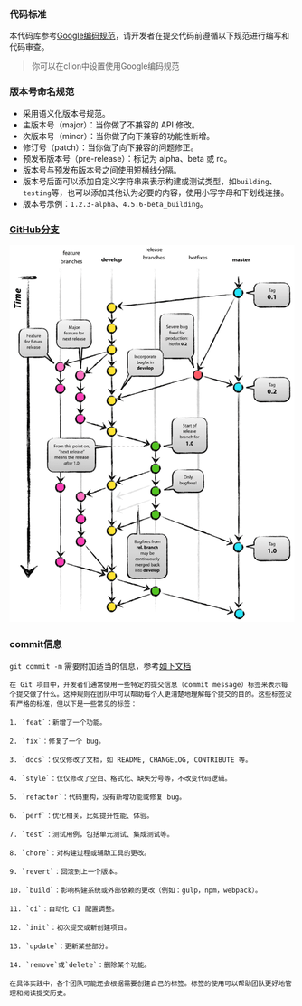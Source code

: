 ### 代码标准

本代码库参考[Google编码规范](https://google.github.io/styleguide/)，请开发者在提交代码前遵循以下规范进行编写和代码审查。
> 你可以在clion中设置使用Google编码规范

### 版本号命名规范

- 采用语义化版本号规范。
- 主版本号（major）：当你做了不兼容的 API 修改。
- 次版本号（minor）：当你做了向下兼容的功能性新增。
- 修订号（patch）：当你做了向下兼容的问题修正。
- 预发布版本号（pre-release）：标记为 alpha、beta 或 rc。
- 版本号与预发布版本号之间使用短横线分隔。
- 版本号后面可以添加自定义字符串来表示构建或测试类型，如`building`、`testing`等，也可以添加其他认为必要的内容，使用小写字母和下划线连接。
- 版本号示例：`1.2.3-alpha`、`4.5.6-beta_building`。

### [GitHub分支](https://nvie.com/posts/a-successful-git-branching-model/)

![img](https://raw.githubusercontent.com/Limpol-Rao/image_host/main/img/202305071901533.png)

### commit信息

`git commit -m` 需要附加适当的信息，参考[如下文档](https://www.conventionalcommits.org/)

```
在 Git 项目中，开发者们通常使用一些特定的提交信息（commit message）标签来表示每个提交做了什么。这种规则在团队中可以帮助每个人更清楚地理解每个提交的目的。这些标签没有严格的标准，但以下是一些常见的标签：

1. `feat`：新增了一个功能。

2. `fix`：修复了一个 bug。

3. `docs`：仅仅修改了文档，如 README, CHANGELOG, CONTRIBUTE 等。

4. `style`：仅仅修改了空白、格式化、缺失分号等，不改变代码逻辑。

5. `refactor`：代码重构，没有新增功能或修复 bug。

6. `perf`：优化相关，比如提升性能、体验。

7. `test`：测试用例，包括单元测试、集成测试等。

8. `chore`：对构建过程或辅助工具的更改。

9. `revert`：回滚到上一个版本。

10. `build`：影响构建系统或外部依赖的更改（例如：gulp，npm，webpack）。

11. `ci`：自动化 CI 配置调整。

12. `init`：初次提交或新创建项目。

13. `update`：更新某些部分。

14. `remove`或`delete`：删除某个功能。

在具体实践中，各个团队可能还会根据需要创建自己的标签。标签的使用可以帮助团队更好地管理和阅读提交历史。
```

